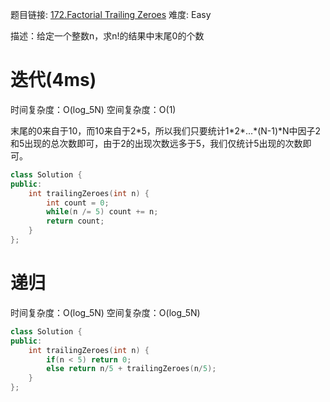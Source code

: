 题目链接: [172.Factorial Trailing Zeroes][1]
难度: Easy

描述：给定一个整数n，求n!的结果中末尾0的个数

# 迭代(4ms)
时间复杂度：O(log_5N)
空间复杂度：O(1)

末尾的0来自于10，而10来自于2\*5，所以我们只要统计1\*2\*...\*(N-1)\*N中因子2和5出现的总次数即可，由于2的出现次数远多于5，我们仅统计5出现的次数即可。

```cpp
class Solution {
public:
    int trailingZeroes(int n) {
        int count = 0;
        while(n /= 5) count += n;
        return count;
    }
};
```

# 递归
时间复杂度：O(log_5N)
空间复杂度：O(log_5N)

```cpp
class Solution {
public:
    int trailingZeroes(int n) {
        if(n < 5) return 0;
        else return n/5 + trailingZeroes(n/5);
    }
};
```



[1]: https://leetcode.com/problems/factorial-trailing-zeroes/